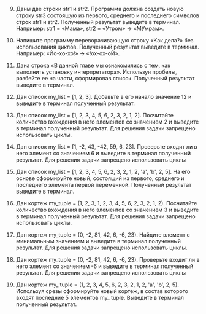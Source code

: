 9. Даны две строки str1 и str2. Программа должна создать новую строку str3 состоящую из первого, среднего и последнего символов строк str1 и str2. Полученный результат выведите в терминал. Например: str1 = «Мама», str2 = «Утром» -> «МУмрам».
10. Напишите программу переворачивающую строку «Как дела?» без использования циклов. Полученный результат выведите в терминал. Например: «Йо-хо-хо!» -> «!ох-ох-оЙ».
11. Дана строка «В данной главе мы ознакомились с тем, как выполнить установку интерпретатора». Используя пробелы, разбейте ее на части, сформировав список. Полученный результат выведите в терминал.


14. Дан список my_list = [1, 2, 3]. Добавьте в его начало значение 12 и выведите в терминал полученный результат.

17. Дан список my_list = [1, 2, 3, 4, 5, 6, 2, 3, 2, 1, 2]. Посчитайте количество вхождения в него элементов со значением 2 и выведите в терминал полученный результат. Для решения задачи запрещено использовать циклы.

20. Дан список my_list = [1, -2, 43, -42, 59, 6, 23]. Проверьте входит ли в него элемент со значением 6 и выведите в терминал полученный результат. Для решения задачи запрещено использовать циклы

27. Дан список my_list = [1, 2, 3, 4, 5, 6, 2, 3, 2, 1, 2, 'a', 'b', 2, 5]. На его основе сформируйте новый, состоящий из первого, среднего и последнего элемента первой переменной. Полученный результат выведите в терминал.


6. Дан кортеж my_tuple = (1, 2, 3, 1, 2, 3, 4, 5, 6, 2, 3, 2, 1, 2). Посчитайте количество вхождения в него элементов со значением 3 и выведите в терминал полученный результат. Для решения задачи запрещено использовать циклы.
8. Дан кортеж my_tuple = (0, -2, 81, 42, 6, -6, 23). Найдите элемент с минимальным значением и выведите в терминал полученный результат. Для решения задачи запрещено использовать циклы.
9. Дан кортеж my_tuple = (0, -2, 81, 42, 6, -6, 23). Проверьте входит ли в него элемент со значением -6 и выведите в терминал полученный результат. Для решения задачи запрещено использовать циклы
16. Дан кортеж my_ tuple = (1, 2, 3, 4, 5, 6, 2, 3, 2, 1, 2, 'a', 'b', 2, 5). Используя срезы сформируйте новый кортеж, в состав которого входят последние 5 элементов my_ tuple. Выведите в терминал полученный результат.
